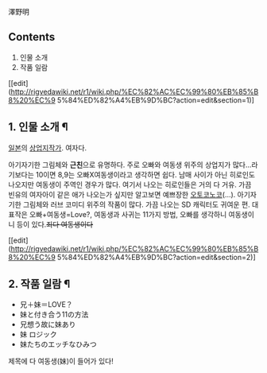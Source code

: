 澤野明

## Contents

    

1. 인물 소개 
2. 작품 일람 

[[edit](http://rigvedawiki.net/r1/wiki.php/%EC%82%AC%EC%99%80%EB%85%B8%20%EC%9
5%84%ED%82%A4%EB%9D%BC?action=edit&section=1)]

## 1. 인물 소개 ¶

[일본](%EC%9D%BC%EB%B3%B8.md)의 [상업지작가](%EC%83%81%EC%97%85%EC%A7%80%20%EC%9E%91%EA%B0%80.md). 여자다.

  

아기자기한 그림체와 **근친**으로 유명하다. 주로 오빠와 여동생 위주의 상업지가 많다...라기보다는 10이면 8,9는 오빠X여동생이라고
생각하면 쉽다. 남매 사이가 아닌 히로인도 나오지만 여동생이 주역인 경우가 많다. 여기서 나오는 히로인들은 거의 다 거유. 가끔 빈유의
여자아이 같은 애가 나오는가 싶지만 알고보면 예쁘장한
[오토코노코](%EC%98%A4%ED%86%A0%EC%BD%94%EB%85%B8%EC%BD%94.md)(...). 아기자기한 그림체와
러브 코미디 위주의 작품이 많다. 가끔 나오는 SD 캐릭터도 귀여운 편. 대표작은 오빠+여동생=Love?, 여동생과 사귀는 11가지 방법,
오빠를 생각하니 여동생이니 등이 있다.<del>죄다 여동생이다</del>

  

[[edit](http://rigvedawiki.net/r1/wiki.php/%EC%82%AC%EC%99%80%EB%85%B8%20%EC%9
5%84%ED%82%A4%EB%9D%BC?action=edit&section=2)]

## 2. 작품 일람 ¶

  * 兄＋妹＝LOVE？
  * 妹と付き合う11の方法 
  * 兄想う故に妹あり 
  * 妹 ロジック 
  * 妹たちのエッチなひみつ  

제목에 다 여동생(妹)이 들어가 있다!

